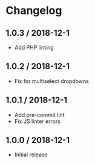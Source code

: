 # Changelog

## 1.0.3 / 2018-12-1

- Add PHP linting

## 1.0.2 / 2018-12-1

- Fix for multiselect dropdowns

## 1.0.1 / 2018-12-1

- Add pre-commit lint
- Fix JS linter errors

## 1.0.0 / 2018-12-1

- Initial release
